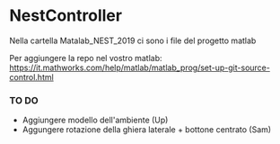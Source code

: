# NestController
Nella cartella Matalab_NEST_2019 ci sono i file del progetto matlab

Per aggiungere la repo nel vostro matlab: https://it.mathworks.com/help/matlab/matlab_prog/set-up-git-source-control.html

### TO DO
* Aggiungere modello dell'ambiente (Up)
* Aggungere rotazione della ghiera laterale + bottone centrato (Sam)
